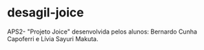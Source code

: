 # desagil-joice

APS2- "Projeto Joice" desenvolvida pelos alunos: Bernardo Cunha Capoferri e Lívia Sayuri Makuta. 
